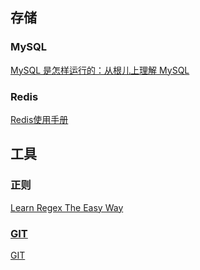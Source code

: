 ## 存储 ##
### MySQL ###
[MySQL 是怎样运行的：从根儿上理解 MySQL](https://juejin.cn/book/6844733769996304392)
### Redis ###
[Redis使用手册](http://redisguide.com/)
## 工具 ##
### 正则 ###
[Learn Regex The Easy Way](https://github.com/cdoco/learn-regex-zh)
### [GIT](http://git-scm.com/) ###
[GIT](https://www.liaoxuefeng.com/wiki/896043488029600)
